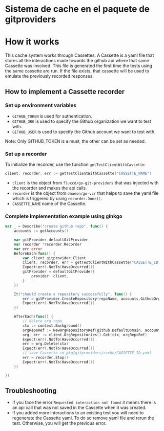 

# Sistema de cache en el paquete de gitproviders

# How it works

This cache system works through Cassettes. A Cassette is a yaml file that stores all the interactions made towards the github api where that same Cassette was involved. This file is generated the first time the tests using the same cassette are run. If the file exists, that cassette will be used to emulate the previously recorded responses. 

## How to implement a Cassette recorder

### Set up environment variables

- `GITHUB_TOKEN` is used for authentication.
- `GITHUB_ORG` is used to specify the Github organization we want to test with.
- `GITHUB_USER` is used to specify the Github account we want to test with.

Note: Only GITHUB_TOKEN is a must, the other can be set as needed.

### Set up a recorder

To initialize the recorder, use the function `getTestClientWithCassette`:
```go
client, recorder, err := getTestClientWithCassette("CASSETTE_NAME")
```

- `client` is the object from `fluxcd/go-git-providers` that was injected with the recorder and makes the api calls.
- `recorder` is the object from `dnaeon/go-vcr` that helps to save the yaml file which is triggered by using `recorder.Done()`. 
- `CASSETTE_NAME` name of the Cassette.

### Complete implementation example using ginkgo

```go
var _ = Describe("create github repo", func() {
	accounts := getAccounts()  

    var gitProvider defaultGitProvider
	var recorder *recorder.Recorder
	var err error
	BeforeEach(func() {
	    var client gitprovider.Client
		client, recorder, err = getTestClientWithCassette("CASSETTE_ID")
		Expect(err).NotTo(HaveOccurred())
		gitProvider = defaultGitProvider{
			provider: client,
		}
	})

	It("should create a repository successfully", func() {
		err = gitProvider.CreateRepository(repoName, accounts.GithubOrgName, true)
		Expect(err).NotTo(HaveOccurred())
	})

	AfterEach(func() {
	    // delete org repo
		ctx := context.Background()
		orgRepoRef := NewOrgRepositoryRef(github.DefaultDomain, accounts.GithubOrgName, repoName)
		org, err := client.OrgRepositories().Get(ctx, orgRepoRef)
		Expect(err).NotTo(HaveOccurred())
		err = org.Delete(ctx)
		Expect(err).NotTo(HaveOccurred())
		// save Cassette in pkg/gitproviders/cache/CASSETTE_ID.yaml
		err = recorder.Stop()
		Expect(err).NotTo(HaveOccurred())
	})

})
```
## Troubleshooting

- If you face the error `Requested interaction not found` it means there is an api call that
was not saved in the Cassette when it was created.
- If you added more interactions to an existing test you will need to regenerate the Cassette yaml. To do so remove yaml file and rerun the test. Otherwise, you will get the previous error.
